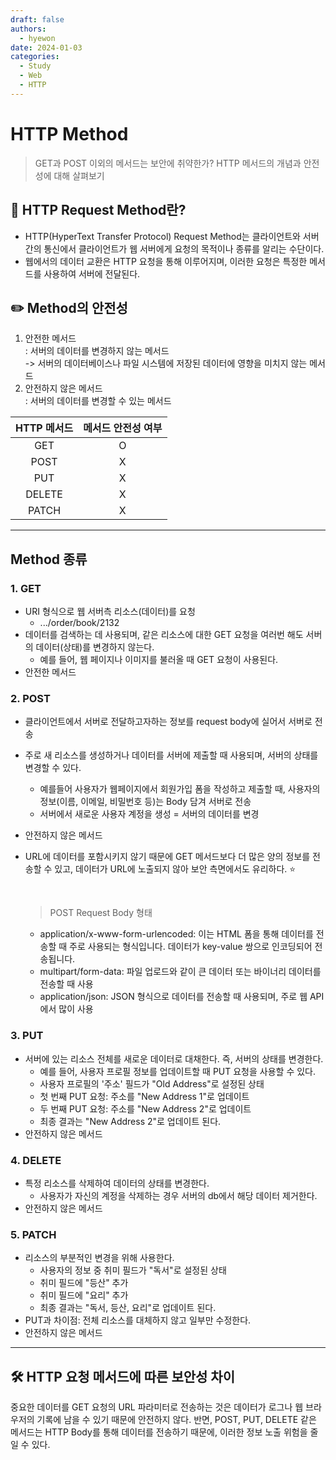 ```yaml
---
draft: false
authors:
  - hyewon
date: 2024-01-03
categories:
  - Study
  - Web
  - HTTP
---
```

# HTTP Method
> GET과 POST 이외의 메서드는 보안에 취약한가? HTTP 메서드의 개념과 안전성에 대해 살펴보기
<!-- more -->
## 👀 HTTP Request Method란?
- HTTP(HyperText Transfer Protocol) Request Method는 클라이언트와 서버 간의 통신에서 클라이언트가 웹 서버에게 요청의 목적이나 종류를 알리는 수단이다.  
- 웹에서의 데이터 교환은 HTTP 요청을 통해 이루어지며, 이러한 요청은 특정한 메서드를 사용하여 서버에 전달된다.

## ✏️ Method의 안전성

1. 안전한 메서드  
: 서버의 데이터를 변경하지 않는 메서드  
    -> 서버의 데이터베이스나 파일 시스템에 저장된 데이터에 영향을 미치지 않는 메서드
2. 안전하지 않은 메서드   
: 서버의 데이터를 변경할 수 있는 메서드

| HTTP 메서드 | 메서드 안전성 여부 | 
|:-----------:|:------------:|
| GET         |      O       |        
| POST        |      X       |
| PUT         |      X       |        
| DELETE      |      X       |         
| PATCH       |      X       |         


---
## Method 종류

### 1. GET
- URI 형식으로 웹 서버측 리소스(데이터)를 요청 
    - .../order/book/2132
- 데이터를 검색하는 데 사용되며, 같은 리소스에 대한 GET 요청을 여러번 해도 서버의 데이터(상태)를 변경하지 않는다.  
    - 예를 들어, 웹 페이지나 이미지를 불러올 때 GET 요청이 사용된다.
- 안전한 메서드

### 2. POST
- 클라이언트에서 서버로 전달하고자하는 정보를 request body에 실어서 서버로 전송
- 주로 새 리소스를 생성하거나 데이터를 서버에 제출할 때 사용되며, 서버의 상태를 변경할 수 있다. 
    - 예를들어 사용자가 웹페이지에서 회원가입 폼을 작성하고 제출할 때, 사용자의 정보(이름, 이메일, 비밀번호 등)는 Body 담겨 서버로 전송
    - 서버에서 새로운 사용자 계정을 생성 = 서버의 데이터를 변경
- 안전하지 않은 메서드
- URL에 데이터를 포함시키지 않기 때문에 GET 메서드보다 더 많은 양의 정보를 전송할 수 있고, 데이터가 URL에 노출되지 않아 보안 측면에서도 유리하다. ⭐️  

    <br>

    > POST Request Body 형태
      
    - application/x-www-form-urlencoded: 이는 HTML 폼을 통해 데이터를 전송할 때 주로 사용되는 형식입니다. 데이터가 key-value 쌍으로 인코딩되어 전송됩니다.
    - multipart/form-data: 파일 업로드와 같이 큰 데이터 또는 바이너리 데이터를 전송할 때 사용
    - application/json: JSON 형식으로 데이터를 전송할 때 사용되며, 주로 웹 API에서 많이 사용

### 3. PUT
- 서버에 있는 리소스 전체를 새로운 데이터로 대채한다. 즉, 서버의 상태를 변경한다.
    - 예를 들어, 사용자 프로필 정보를 업데이트할 때 PUT 요청을 사용할 수 있다.
    - 사용자 프로필의 '주소' 필드가 "Old Address"로 설정된 상태
    - 첫 번째 PUT 요청: 주소를 "New Address 1"로 업데이트
    - 두 번째 PUT 요청: 주소를 "New Address 2"로 업데이트
    - 최종 결과는 "New Address 2"로 업데이트 된다.
- 안전하지 않은 메서드

### 4. DELETE
- 특정 리소스를 삭제하여 데이터의 상태를 변경한다.
    - 사용자가 자신의 계정을 삭제하는 경우 서버의 db에서 해당 데이터 제거한다. 
- 안전하지 않은 메서드

### 5. PATCH
- 리소스의 부분적인 변경을 위해 사용한다. 
    - 사용자의 정보 중 취미 필드가 "독서"로 설정된 상태
    - 취미 필드에 "등산" 추가 
    - 취미 필드에 "요리" 추가
    - 최종 결과는  "독서, 등산, 요리"로 업데이트 된다.
- PUT과 차이점: 전체 리소스를 대체하지 않고 일부만 수정한다.
- 안전하지 않은 메서드

---
## 🛠️ HTTP 요청 메서드에 따른 보안성 차이

중요한 데이터를 GET 요청의 URL 파라미터로 전송하는 것은 데이터가 로그나 웹 브라우저의 기록에 남을 수 있기 때문에 안전하지 않다. 반면, POST, PUT, DELETE 같은 메서드는 HTTP Body를 통해 데이터를 전송하기 때문에, 이러한 정보 노출 위험을 줄일 수 있다.



<br>
<br>
<br>
<br>
<br>